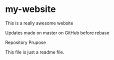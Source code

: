 # my-website

This is a really awesome website

Updates made on master on GitHub before rebase

 Repository Prupose

This file is just a readme file.